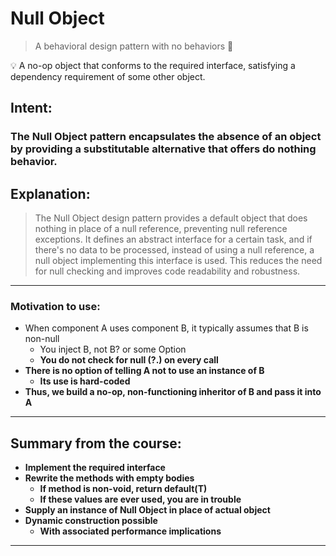 # Null Object

> A behavioral design pattern with no behaviors 🙂
>

<aside>
💡 A no-op object that conforms to the required interface, satisfying a dependency requirement of some other object.

</aside>

## Intent:

### The Null Object pattern encapsulates the absence of an object by providing a substitutable alternative that offers do nothing behavior.

## Explanation:

> The Null Object design pattern provides a default object that does nothing in place of a null reference, preventing null reference exceptions. It defines an abstract interface for a certain task, and if there's no data to be processed, instead of using a null reference, a null object implementing this interface is used. This reduces the need for null checking and improves code readability and robustness.
>

---

### Motivation to use:

- When component A uses component B, it typically assumes that B is non-null
    - You inject B, not B? or some Option<B>
    - You do not check for null (?.) on every call
- There is no option of telling A not to use an instance of B
    - Its use is hard-coded
- Thus, we build a no-op, non-functioning inheritor of B and pass it into A

---

## Summary from the course:

- Implement the required interface
- Rewrite the methods with empty bodies
    - If method is non-void, return default(T)
    - If these values are ever used, you are in trouble
- Supply an instance of Null Object in place of actual object
- Dynamic construction possible
    - With associated performance implications

---